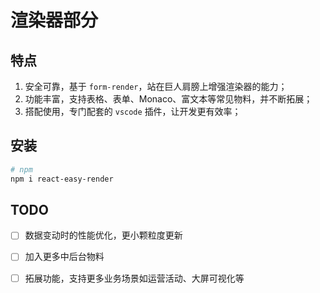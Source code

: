 # 渲染器部分

## 特点
1. 安全可靠，基于 `form-render`，站在巨人肩膀上增强渲染器的能力；
2. 功能丰富，支持表格、表单、Monaco、富文本等常见物料，并不断拓展；
3. 搭配使用，专门配套的 `vscode` 插件，让开发更有效率；

## 安装
```bash
# npm
npm i react-easy-render
```

## TODO

- [ ] 数据变动时的性能优化，更小颗粒度更新
- [ ] 加入更多中后台物料
- [ ] 拓展功能，支持更多业务场景如运营活动、大屏可视化等


